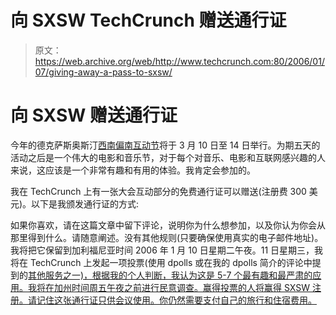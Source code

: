 # 向 SXSW TechCrunch 赠送通行证

> 原文：<https://web.archive.org/web/http://www.techcrunch.com:80/2006/01/07/giving-away-a-pass-to-sxsw/>

# 向 SXSW 赠送通行证

今年的德克萨斯奥斯汀[西南偏南互动节](https://web.archive.org/web/20221207210539/http://2006.sxsw.com/interactive/)将于 3 月 10 日至 14 日举行。为期五天的活动之后是一个伟大的电影和音乐节，对于每个对音乐、电影和互联网感兴趣的人来说，这应该是一个非常有趣和有用的体验。我肯定会参加的。

我在 TechCrunch 上有一张大会互动部分的免费通行证可以赠送(注册费 300 美元)。以下是我颁发通行证的方式:

如果你喜欢，请在这篇文章中留下评论，说明你为什么想参加，以及你认为你会从那里得到什么。请随意阐述。没有其他规则(只要确保使用真实的电子邮件地址)。我将把它保留到加利福尼亚时间 2006 年 1 月 10 日星期二午夜。11 日星期三，我将在 TechCrunch 上发起一项投票(使用 dpolls 或在我的 dpolls 简介的评论中提到的[其他服务之一)，根据我的个人判断，我认为这是 5-7 个最有趣和最严肃的应用。我将在加州时间周五午夜之前进行民意调查。赢得投票的人将赢得 SXSW 注册。请记住这张通行证只供会议使用。你仍然需要支付自己的旅行和住宿费用。](https://web.archive.org/web/20221207210539/http://www.beta.techcrunch.com/2006/01/05/quick-polls-with-dpolls/)
